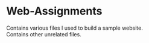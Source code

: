 # Web-Assignments <br>
Contains various files I used to build a sample website. <br>
Contains other unrelated files. 
